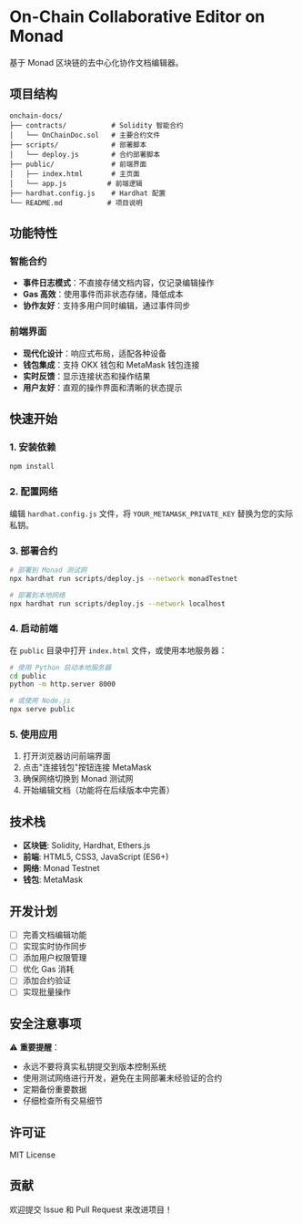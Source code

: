 # On-Chain Collaborative Editor on Monad

基于 Monad 区块链的去中心化协作文档编辑器。

## 项目结构

```
onchain-docs/
├── contracts/           # Solidity 智能合约
│   └── OnChainDoc.sol   # 主要合约文件
├── scripts/             # 部署脚本
│   └── deploy.js        # 合约部署脚本
├── public/              # 前端界面
│   ├── index.html       # 主页面
│   └── app.js          # 前端逻辑
├── hardhat.config.js    # Hardhat 配置
└── README.md           # 项目说明
```

## 功能特性

### 智能合约
- **事件日志模式**：不直接存储文档内容，仅记录编辑操作
- **Gas 高效**：使用事件而非状态存储，降低成本
- **协作友好**：支持多用户同时编辑，通过事件同步

### 前端界面
- **现代化设计**：响应式布局，适配各种设备
- **钱包集成**：支持 OKX 钱包和 MetaMask 钱包连接
- **实时反馈**：显示连接状态和操作结果
- **用户友好**：直观的操作界面和清晰的状态提示

## 快速开始

### 1. 安装依赖
```bash
npm install
```

### 2. 配置网络
编辑 `hardhat.config.js` 文件，将 `YOUR_METAMASK_PRIVATE_KEY` 替换为您的实际私钥。

### 3. 部署合约
```bash
# 部署到 Monad 测试网
npx hardhat run scripts/deploy.js --network monadTestnet

# 部署到本地网络
npx hardhat run scripts/deploy.js --network localhost
```

### 4. 启动前端
在 `public` 目录中打开 `index.html` 文件，或使用本地服务器：
```bash
# 使用 Python 启动本地服务器
cd public
python -m http.server 8000

# 或使用 Node.js
npx serve public
```

### 5. 使用应用
1. 打开浏览器访问前端界面
2. 点击"连接钱包"按钮连接 MetaMask
3. 确保网络切换到 Monad 测试网
4. 开始编辑文档（功能将在后续版本中完善）

## 技术栈

- **区块链**: Solidity, Hardhat, Ethers.js
- **前端**: HTML5, CSS3, JavaScript (ES6+)
- **网络**: Monad Testnet
- **钱包**: MetaMask

## 开发计划

- [ ] 完善文档编辑功能
- [ ] 实现实时协作同步
- [ ] 添加用户权限管理
- [ ] 优化 Gas 消耗
- [ ] 添加合约验证
- [ ] 实现批量操作

## 安全注意事项

⚠️ **重要提醒**：
- 永远不要将真实私钥提交到版本控制系统
- 使用测试网络进行开发，避免在主网部署未经验证的合约
- 定期备份重要数据
- 仔细检查所有交易细节

## 许可证

MIT License

## 贡献

欢迎提交 Issue 和 Pull Request 来改进项目！

